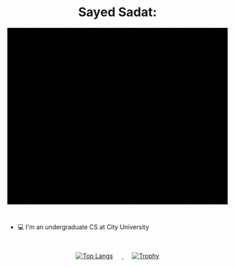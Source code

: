 <h1 align="center">
  <strong>Sayed Sadat:</strong>
</h1>
<div align="center">
  <img src="https://github.com/SAYED-I/SAYED-I/blob/main/sayedGIF%20(2).gif" alt="Hello, I am Sayed">
</div>

#

 - 💻 I'm an undergraduate CS at City University

#

<div align="center" style="padding: 4px;">
  <a href="https://github.com/anuraghazra/github-readme-stats">
    <img src="https://github-readme-stats.vercel.app/api/top-langs/?username=SAYED-I&layout=compact&theme=dark" alt="Top Langs" style="margin-right: 20px;">
  </a>
  <a href="https://github.com/ryo-ma/github-profile-trophy">
    <img src="https://github-profile-trophy.vercel.app/?username=SAYED-I&theme=darkhub&no-bg=true&column=3&row=2&exclude=Stars,Issues,PullRequest" alt="Trophy" style="margin-left: 20px;">
  </a>
</div>
